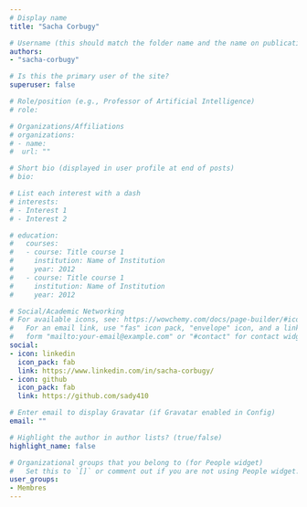 ```yaml
---
# Display name
title: "Sacha Corbugy"

# Username (this should match the folder name and the name on publications)
authors:
- "sacha-corbugy"

# Is this the primary user of the site?
superuser: false

# Role/position (e.g., Professor of Artificial Intelligence)
# role:

# Organizations/Affiliations
# organizations:
# - name: 
#  url: ""

# Short bio (displayed in user profile at end of posts)
# bio: 

# List each interest with a dash
# interests:
# - Interest 1
# - Interest 2

# education:
#   courses:
#   - course: Title course 1
#     institution: Name of Institution
#     year: 2012
#   - course: Title course 1
#     institution: Name of Institution
#     year: 2012

# Social/Academic Networking
# For available icons, see: https://wowchemy.com/docs/page-builder/#icons
#   For an email link, use "fas" icon pack, "envelope" icon, and a link in the
#   form "mailto:your-email@example.com" or "#contact" for contact widget.
social:
- icon: linkedin
  icon_pack: fab
  link: https://www.linkedin.com/in/sacha-corbugy/
- icon: github 
  icon_pack: fab
  link: https://github.com/sady410

# Enter email to display Gravatar (if Gravatar enabled in Config)
email: ""

# Highlight the author in author lists? (true/false)
highlight_name: false

# Organizational groups that you belong to (for People widget)
#   Set this to `[]` or comment out if you are not using People widget.
user_groups:
- Membres
---
```

